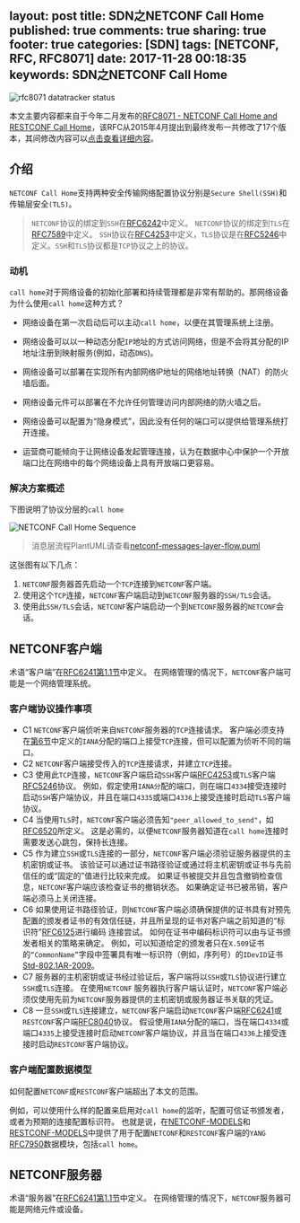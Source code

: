 layout: post
title: SDN之NETCONF Call Home
published: true
comments: true
sharing: true
footer: true
categories: [SDN]
tags: [NETCONF, RFC, RFC8071]
date: 2017-11-28 00:18:35
keywords: SDN之NETCONF Call Home
---

![rfc8071 datatracker status](https://github.com/tonydeng/sdn-handbook/blob/master/sdn/images/rfc8071-datatracker-status.jpg?raw=true)

本文主要内容都来自于今年二月发布的[RFC8071 - NETCONF Call Home and RESTCONF Call Home](https://tools.ietf.org/html/rfc8071)，该RFC从2015年4月提出到最终发布一共修改了17个版本，其间修改内容可以[点击查看详细内容](https://datatracker.ietf.org/doc/rfc8071/)。

## 介绍

`NETCONF Call Home`支持两种安全传输网络配置协议分别是`Secure Shell(SSH)`和传输层安全`(TLS)`。  
> `NETCONF`协议​​的绑定到`SSH`在[RFC6242](https://tools.ietf.org/html/rfc6242)中定义。
> `NETCONF`协议​​的绑定到`TLS`在[RFC7589](https://tools.ietf.org/html/rfc7589)中定义。
> `SSH`协议在[RFC4253](https://tools.ietf.org/html/rfc4253)中定义，`TLS`协议是在[RFC5246](https://tools.ietf.org/html/rfc4253)中定义。`SSH`和`TLS`协议都是`TCP`协议之上的协议。
<!-- more -->

### 动机

`call home`对于网络设备的初始化部署和持续管理都是非常有帮助的。那网络设备为什么使用`call home`这种方式？

 - 网络设备在第一次启动后可以主动`call home`，以便在其管理系统上注册。

- 网络设备可以以一种动态分配`IP`地址的方式访问网络，但是不会将其分配的IP地址注册到映射服务(例如，动态`DNS`)。

- 网络设备可以部署在实现所有内部网络IP地址的网络地址转换（NAT）的防火墙后面。

- 网络设备元件可以部署在不允许任何管理访问内部网络的防火墙之后。

- 网络设备可以配置为“隐身模式”，因此没有任何的端口可以提供给管理系统打开连接。

- 运营商可能倾向于让网络设备发起管理连接，认为在数据中心中保护一个开放端口比在网络中的每个网络设备上具有开放端口更容易。

### 解决方案概述

下图说明了协议分层的`call home`

![NETCONF Call Home Sequence](https://raw.githubusercontent.com/tonydeng/sdn-handbook/master/sdn/images/netconf-call-home-sequence.png)

> 消息层流程PlantUML请查看[netconf-messages-layer-flow.puml](https://raw.githubusercontent.com/tonydeng/sdn-handbook/master/puml/netconf-call-home.puml)

这张图有以下几点：

 1. `NETCONF`服务器首先启动一个`TCP`连接到`NETCONF`客户端。
 2. 使用这个`TCP`连接，`NETCONF`客户端启动到`NETCONF`服务器的`SSH/TLS`会话。
 3. 使用此`SSH/TLS`会话，`NETCONF`客户端启动一个到`NETCONF`服务器的`NETCONF`会话。

## NETCONF客户端

术语“客户端”在[RFC6241第1.1节](https://tools.ietf.org/html/rfc6241#section-1.1)中定义。 在网络管理的情况下，`NETCONF`客户端可能是一个网络管理系统。

### 客户端协议操作事项

- C1 `NETCONF`客户端侦听来自`NETCONF`服务器的`TCP`连接请求。 客户端必须支持在[第6节](https://tools.ietf.org/html/rfc8071#section-6)中定义的`IANA`分配的端口上接受`TCP`连接，但可以配置为侦听不同的端口。
- C2 `NETCONF`客户端接受传入的`TCP`连接请求，并建立`TCP`连接。
- C3 使用此`TCP`连接，`NETCONF`客户端启动`SSH`客户端[RFC4253](https://tools.ietf.org/html/rfc4253)或`TLS`客户端[RFC5246](https://tools.ietf.org/html/rfc5246)协议。 例如，假定使用`IANA分`配的端口，则在端口`4334`接受连接时启动`SSH`客户端协议，并且在端口`4335`或端口`4336`上接受连接时启动`TLS`客户端协议。
- C4 当使用`TLS`时，`NETCONF`客户端必须告知`"peer_allowed_to_send"`，如[RFC6520](https://tools.ietf.org/html/rfc6520)所定义。 这是必需的，以便`NETCONF`服务器知道在`call home`连接时需要发送心跳包，保持长连接。
- C5 作为建立`SSH`或`TLS`连接的一部分，`NETCONF`客户端必须验证服务器提供的主机密钥或证书。 该验证可以通过证书路径验证或通过将主机密钥或证书与先前信任的或“固定的”值进行比较来完成。 如果证书被提交并且包含撤销检查信息，`NETCONF`客户端应该检查证书的撤销状态。 如果确定证书已被吊销，客户端必须马上关闭连接。
- C6 如果使用证书路径验证，则`NETCONF`客户端必须确保提供的证书具有对预先配置的颁发者证书的有效信任链，并且所呈现的证书对客户端之前知道的“标识符”[RFC6125](https://tools.ietf.org/html/rfc6125)进行编码 连接尝试。 如何在证书中编码标识符可以由与证书颁发者相关的策略来确定。 例如，可以知道给定的颁发者只在`X.509`证书的`“CommonName”`字段中签署具有唯一标识符（例如，序列号）的`IDevID`证书[Std-802.1AR-2009](https://tools.ietf.org/html/rfc8071#ref-Std-802.1AR-2009)。
- C7 服务器的主机密钥或证书经过验证后，客户端将以`SSH`或`TLS`协议进行建立`SSH`或`TLS`连接。 在使用`NETCONF` 服务器执行客户端认证时，`NETCONF`客户端必须仅使用先前为`NETCONF`服务器提供的主机密钥或服务器证书关联的凭证。
- C8 一旦`SSH`或`TLS`连接建立，`NETCONF`客户端启动`NETCONF`客户端[RFC6241](https://tools.ietf.org/html/rfc6241)或`RESTCONF`客户端[RFC8040](https://tools.ietf.org/html/rfc8040)协议。 假设使用`IANA`分配的端口，当在端口`4334`或端口`4335`上接受连接时启动`NETCONF`客户端协议，并且当在端口`4336`上接受连接时启动`RESTCONF`客户端协议。


### 客户端配置数据模型

如何配置`NETCONF`或`RESTCONF`客户端超出了本文的范围。

例如，可以使用什么样的配置来启用对`call home`的监听，配置可信证书颁发者，或者为预期的连接配置标识符。 也就是说，在[NETCONF-MODELS](https://tools.ietf.org/html/rfc8071#ref-NETCONF-MODELS)和[RESTCONF-MODELS](https://tools.ietf.org/html/rfc8071#ref-RESTCONF-MODELS)中提供了用于配置`NETCONF`和`RESTCONF`客户端的`YANG` [RFC7950](https://tools.ietf.org/html/rfc7950)数据模块，包括`call home`。

## NETCONF服务器

术语“服务器”在[RFC6241第1.1节](https://tools.ietf.org/html/rfc6241#section-1.1)中定义。 在网络管理的情况下，`NETCONF`服务器可能是网络元件或设备。